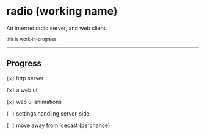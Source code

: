 # radio (working name)

An internet radio server, and web client.

<sup>this is work-in-progress</sup>

---

## Progress

`[x]` http server

`[x]` a web ui

`[x]` web ui animations

`[ ]` settings handling server-side

`[ ]` move away from Icecast (perchance)
